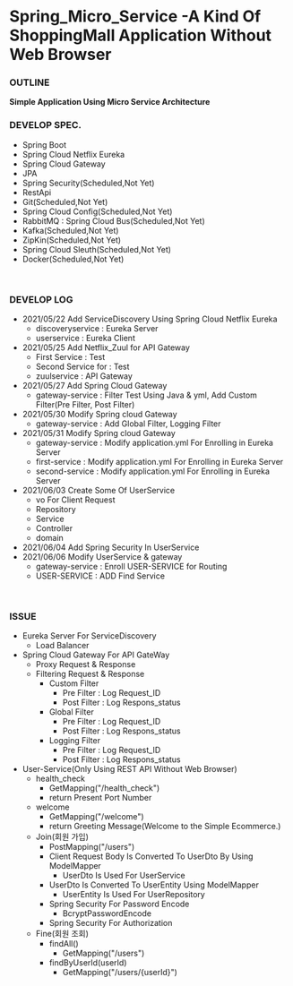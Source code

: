 # Spring_Micro_Service -A Kind Of ShoppingMall Application Without Web Browser
### OUTLINE
**Simple Application Using Micro Service Architecture**</br>

### DEVELOP SPEC.
- Spring Boot
- Spring Cloud Netflix Eureka 
- Spring Cloud Gateway
- JPA
- Spring Security(Scheduled,Not Yet)
- RestApi
- Git(Scheduled,Not Yet)
- Spring Cloud Config(Scheduled,Not Yet)
- RabbitMQ : Spring Cloud Bus(Scheduled,Not Yet)
- Kafka(Scheduled,Not Yet)
- ZipKin(Scheduled,Not Yet)
- Spring Cloud Sleuth(Scheduled,Not Yet)
- Docker(Scheduled,Not Yet)
</br>

### DEVELOP LOG
- 2021/05/22 Add ServiceDiscovery Using Spring Cloud Netflix Eureka
	- discoveryservice : Eureka Server
	- userservice : Eureka Client
- 2021/05/25 Add Netflix_Zuul for API Gateway
	- First Service : Test
	- Second Service for : Test
	- zuulservice  : API Gateway
- 2021/05/27 Add Spring Cloud Gateway
	- gateway-service : Filter Test Using Java & yml, Add Custom Filter(Pre Filter, Post Filter)
- 2021/05/30 Modify Spring cloud Gateway
	- gateway-service : Add Global Filter, Logging Filter
- 2021/05/31 Modify Spring cloud Gateway
	- gateway-service : Modify application.yml For Enrolling in Eureka Server 
	- first-service : Modify application.yml For Enrolling in Eureka Server 
	- second-service : Modify application.yml For Enrolling in Eureka Server 
- 2021/06/03 Create Some Of UserService
	- vo For Client Request
	- Repository
	- Service
	- Controller
	- domain
- 2021/06/04 Add Spring Security In UserService
- 2021/06/06 Modify UserService & gateway
	- gateway-service : Enroll USER-SERVICE for Routing
	- USER-SERVICE : ADD Find Service
</br>

### ISSUE
- Eureka Server For ServiceDiscovery
	- Load Balancer
- Spring Cloud Gateway For API GateWay
	- Proxy Request & Response
	- Filtering Request & Response
		- Custom Filter
			- Pre Filter : Log Request_ID
			- Post Filter : Log Respons_status
		- Global Filter
			- Pre Filter : Log Request_ID
			- Post Filter : Log Respons_status
		- Logging Filter
			- Pre Filter : Log Request_ID
			- Post Filter : Log Respons_status
- User-Service(Only Using REST API Without Web Browser)
	- health_check
		- GetMapping("/health_check")
		- return Present Port Number
	- welcome
		- GetMapping("/welcome")
		- return Greeting Message(Welcome to the Simple Ecommerce.)
	- Join(회원 가입)
		- PostMapping("/users")
		- Client Request Body Is Converted To UserDto By Using ModelMapper
			- UserDto Is Used For UserService
		- UserDto Is Converted To UserEntity Using ModelMapper
			- UserEntity Is Used For UserRepository
		- Spring Security For Password Encode
			- BcryptPasswordEncode
		- Spring Security For Authorization
	- Fine(회원 조회)
		- findAll()
			- GetMapping("/users")
		- findByUserId(userId)
			- GetMapping("/users/{userId}")